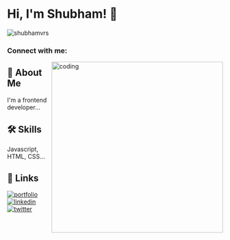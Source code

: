 


# Hi, I'm Shubham! 👋
<p align="left"> <img src="https://komarev.com/ghpvc/?username=shubhamvrs&label=Profile%20views&color=0e75b6&style=flat" alt="shubhamvrs" /> </p>

<h3 align="left">Connect with me:</h3>
<p align="left">
</p>


<img align="right" alt="coding" width="400" src="https://media.tenor.com/YNqsJbmb_yMAAAAd/coding.gif">

## 🚀 About Me
I'm a frontend developer...









## 🛠 Skills
Javascript, HTML, CSS...

 
## 🔗 Links
[![portfolio](https://img.shields.io/badge/my_portfolio-000?style=for-the-badge&logo=ko-fi&logoColor=white)](https://shubhamkwe.bio.link/)
[![linkedin](https://img.shields.io/badge/linkedin-0A66C2?style=for-the-badge&logo=linkedin&logoColor=white)](https://www.linkedin.com/in/shubhamvrs/)
[![twitter](https://img.shields.io/badge/twitter-1DA1F2?style=for-the-badge&logo=twitter&logoColor=white)](https://twitter.com/Shubhamvrs)


